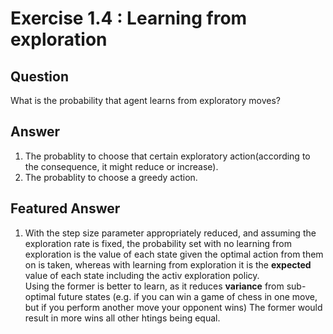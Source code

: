 # Exercise 1.4 : Learning from exploration

## Question
What is the probability that agent learns from exploratory moves?

## Answer
1. The probablity to choose that certain exploratory action(according to the consequence, it might reduce or increase).
2. The probablity to choose a greedy action.


## Featured Answer
1. With the step size parameter appropriately reduced, and assuming the exploration rate is fixed, the probability set with no learning from exploration is the value of each state given the optimal action from them on is taken, whereas with learning from exploration it is the __expected__ value of each state including the activ exploration policy.\
    Using the former is better to learn, as it reduces __variance__ from sub-optimal future states (e.g. if you can win a game of chess in one move, but if you perform another move your opponent wins) The former would result in more wins all other htings being equal.


